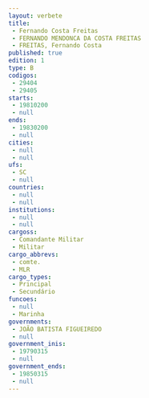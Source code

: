 ```yaml
---
layout: verbete
title:
 - Fernando Costa Freitas
 - FERNANDO MENDONCA DA COSTA FREITAS
 - FREITAS, Fernando Costa
published: true
edition: 1  
type: B
codigos: 
 - 29404
 - 29405
starts: 
 - 19810200
 - null 
ends: 
 - 19830200
 - null 
cities: 
 - null 
 - null 
ufs: 
 - SC
 - null 
countries: 
 - null 
 - null 
institutions: 
 - null 
 - null 
cargoss: 
 - Comandante Militar
 - Militar
cargo_abbrevs: 
 - comte.
 - MLR
cargo_types: 
 - Principal
 - Secundário
funcoes: 
 - null 
 - Marinha
governments: 
 - JOÃO BATISTA FIGUEIREDO
 - null 
government_inis: 
 - 19790315
 - null 
government_ends: 
 - 19850315
 - null 
---
```


